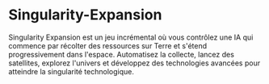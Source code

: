 # Singularity-Expansion
Singularity Expansion est un jeu incrémental où vous contrôlez une IA qui commence par récolter des ressources sur Terre et s'étend progressivement dans l'espace. Automatisez la collecte, lancez des satellites, explorez l'univers et développez des technologies avancées pour atteindre la singularité technologique.
